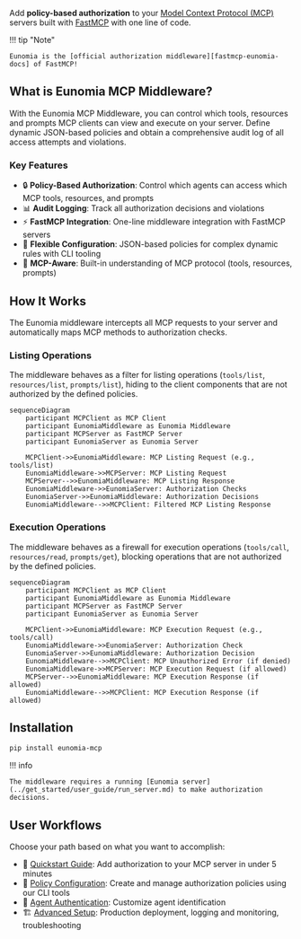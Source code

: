 Add **policy-based authorization** to your [Model Context Protocol (MCP)][mcp-docs] servers built with [FastMCP][fastmcp-docs] with one line of code.

!!! tip "Note"

    Eunomia is the [official authorization middleware][fastmcp-eunomia-docs] of FastMCP!

## What is Eunomia MCP Middleware?

With the Eunomia MCP Middleware, you can control which tools, resources and prompts MCP clients can view and execute on your server. Define dynamic JSON-based policies and obtain a comprehensive audit log of all access attempts and violations.

### Key Features

- 🔒 **Policy-Based Authorization**: Control which agents can access which MCP tools, resources, and prompts
- 📊 **Audit Logging**: Track all authorization decisions and violations
- ⚡ **FastMCP Integration**: One-line middleware integration with FastMCP servers
- 🔧 **Flexible Configuration**: JSON-based policies for complex dynamic rules with CLI tooling
- 🎯 **MCP-Aware**: Built-in understanding of MCP protocol (tools, resources, prompts)

## How It Works

The Eunomia middleware intercepts all MCP requests to your server and automatically maps MCP methods to authorization checks.

### Listing Operations

The middleware behaves as a filter for listing operations (`tools/list`, `resources/list`, `prompts/list`), hiding to the client components that are not authorized by the defined policies.

```mermaid
sequenceDiagram
    participant MCPClient as MCP Client
    participant EunomiaMiddleware as Eunomia Middleware
    participant MCPServer as FastMCP Server
    participant EunomiaServer as Eunomia Server

    MCPClient->>EunomiaMiddleware: MCP Listing Request (e.g., tools/list)
    EunomiaMiddleware->>MCPServer: MCP Listing Request
    MCPServer-->>EunomiaMiddleware: MCP Listing Response
    EunomiaMiddleware->>EunomiaServer: Authorization Checks
    EunomiaServer->>EunomiaMiddleware: Authorization Decisions
    EunomiaMiddleware-->>MCPClient: Filtered MCP Listing Response
```

### Execution Operations

The middleware behaves as a firewall for execution operations (`tools/call`, `resources/read`, `prompts/get`), blocking operations that are not authorized by the defined policies.

```mermaid
sequenceDiagram
    participant MCPClient as MCP Client
    participant EunomiaMiddleware as Eunomia Middleware
    participant MCPServer as FastMCP Server
    participant EunomiaServer as Eunomia Server

    MCPClient->>EunomiaMiddleware: MCP Execution Request (e.g., tools/call)
    EunomiaMiddleware->>EunomiaServer: Authorization Check
    EunomiaServer->>EunomiaMiddleware: Authorization Decision
    EunomiaMiddleware-->>MCPClient: MCP Unauthorized Error (if denied)
    EunomiaMiddleware->>MCPServer: MCP Execution Request (if allowed)
    MCPServer-->>EunomiaMiddleware: MCP Execution Response (if allowed)
    EunomiaMiddleware-->>MCPClient: MCP Execution Response (if allowed)
```

## Installation

```bash
pip install eunomia-mcp
```

!!! info

    The middleware requires a running [Eunomia server](../get_started/user_guide/run_server.md) to make authorization decisions.

## User Workflows

Choose your path based on what you want to accomplish:

- 🚀 [Quickstart Guide](quickstart.md): Add authorization to your MCP server in under 5 minutes
- 🔧 [Policy Configuration](policies.md): Create and manage authorization policies using our CLI tools
- 👥 [Agent Authentication](authentication.md): Customize agent identification
- 🏗️ [Advanced Setup](advanced.md): Production deployment, logging and monitoring, troubleshooting

[mcp-docs]: https://modelcontextprotocol.io
[fastmcp-docs]: https://gofastmcp.com/
[fastmcp-eunomia-docs]: https://gofastmcp.com/integrations/eunomia-authorization
